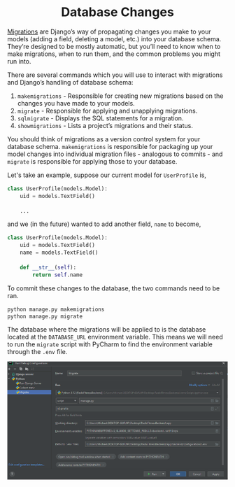 <div align="center">
    <h1> Database Changes </h1>
</div>

[Migrations](https://docs.djangoproject.com/en/5.0/topics/migrations/#top) are Django’s way of propagating changes you 
make to your models (adding a field, deleting a model, etc.) into your database schema. They’re designed to be mostly 
automatic, but you’ll need to know when to make migrations, when to 
run them, and the common problems you might run into.

There are several commands which you will use to interact with migrations and Django’s handling of database schema:

1. `makemigrations` - Responsible for creating new migrations based on the changes you have made to your models.
2. `migrate` - Responsible for applying and unapplying migrations.
3. `sqlmigrate` - Displays the SQL statements for a migration.
4. `showmigrations` - Lists a project’s migrations and their status.

You should think of migrations as a version control system for your database schema. `makemigrations` is responsible 
for packaging up your model changes into individual migration files - analogous to commits - and `migrate` is responsible 
for applying those to your database.

Let's take an example, suppose our current model for `UserProfile` is,

```Python
class UserProfile(models.Model):
    uid = models.TextField()

    ...
```

and we (in the future) wanted to add another field, `name` to become,

```python
class UserProfile(models.Model):
    uid = models.TextField()
    name = models.TextField()

    def __str__(self):
        return self.name
```

To commit these changes to the database, the two commands need to be ran.

```commandline
python manage.py makemigrations
python manage.py migrate
```

The database where the migrations will be applied to is the database located at the `DATABASE_URL` environment variable. This means we will need to run the `migrate` script with PyCharm to find the environment variable through the `.env` file.

<div align="center">
    <img src="./images/pycharm_migrate_setup.png">
</div>
